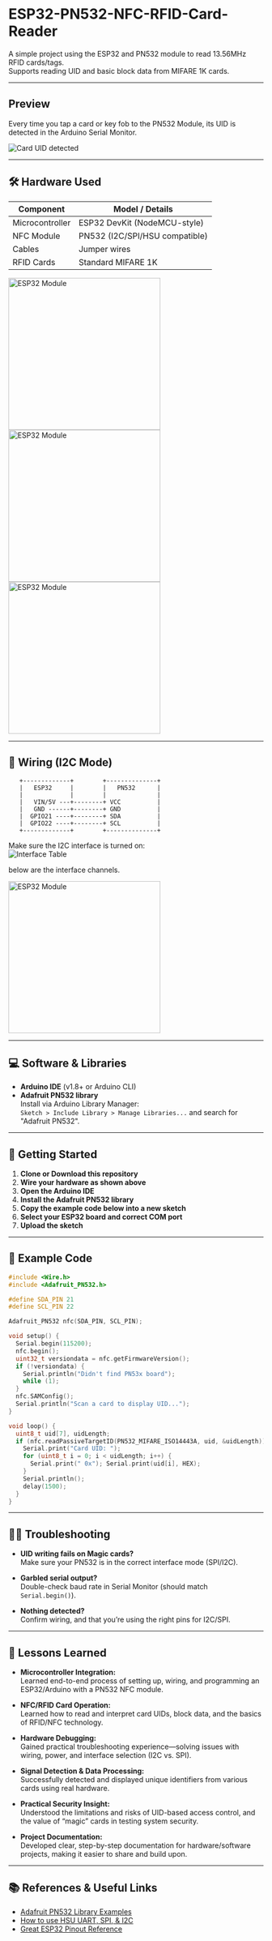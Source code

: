 # ESP32-PN532-NFC-RFID-Card-Reader

A simple project using the ESP32 and PN532 module to read 13.56MHz RFID cards/tags.  
Supports reading UID and basic block data from MIFARE 1K cards.

---

## Preview

Every time you tap a card or key fob to the PN532 Module, its UID is detected in the Arduino Serial Monitor.

![Card UID detected](./assets/arduino.gif)

---

## 🛠 Hardware Used

| Component         | Model / Details                |
|-------------------|-------------------------------|
| Microcontroller   | ESP32 DevKit (NodeMCU-style)  |
| NFC Module        | PN532 (I2C/SPI/HSU compatible)|
| Cables            | Jumper wires                  |
| RFID Cards        | Standard MIFARE 1K            |

<img src="./assets/ESP32.jpeg" alt="ESP32 Module" width="300"/>
<img src="./assets/PN532 .jpeg" alt="ESP32 Module" width="300"/>
<img src="./assets/ESP32%20connected%20to%20PN532%20Module.jpeg" alt="ESP32 Module" width="300"/>

---

## 🧩 Wiring (I2C Mode)

```
   +-------------+        +--------------+
   |   ESP32     |        |   PN532      |
   |             |        |              |
   |   VIN/5V ---+--------+ VCC          |
   |   GND ------+--------+ GND          |
   |  GPIO21 ----+--------+ SDA          |
   |  GPIO22 ----+--------+ SCL          |
   +-------------+        +--------------+
```

Make sure the I2C interface is turned on:  
![Interface Table](./assets/Interface.png)

below are the interface channels.

<img src="./assets/Interface_channel.png" alt="ESP32 Module" width="300"/>

---

## 💻 Software & Libraries

- **Arduino IDE** (v1.8+ or Arduino CLI)
- **Adafruit PN532 library**  
  Install via Arduino Library Manager:  
  `Sketch > Include Library > Manage Libraries...` and search for "Adafruit PN532".

---

## 🚀 Getting Started

1. **Clone or Download this repository**
2. **Wire your hardware as shown above**
3. **Open the Arduino IDE**
4. **Install the Adafruit PN532 library**
5. **Copy the example code below into a new sketch**
6. **Select your ESP32 board and correct COM port**
7. **Upload the sketch**

---

## 📄 Example Code

```cpp
#include <Wire.h>
#include <Adafruit_PN532.h>

#define SDA_PIN 21
#define SCL_PIN 22

Adafruit_PN532 nfc(SDA_PIN, SCL_PIN);

void setup() {
  Serial.begin(115200);
  nfc.begin();
  uint32_t versiondata = nfc.getFirmwareVersion();
  if (!versiondata) {
    Serial.println("Didn't find PN53x board");
    while (1);
  }
  nfc.SAMConfig();
  Serial.println("Scan a card to display UID...");
}

void loop() {
  uint8_t uid[7], uidLength;
  if (nfc.readPassiveTargetID(PN532_MIFARE_ISO14443A, uid, &uidLength)) {
    Serial.print("Card UID: ");
    for (uint8_t i = 0; i < uidLength; i++) {
      Serial.print(" 0x"); Serial.print(uid[i], HEX);
    }
    Serial.println();
    delay(1500);
  }
}
```
---

## 🧑‍🔧 Troubleshooting

- **UID writing fails on Magic cards?**  
  Make sure your PN532 is in the correct interface mode (SPI/I2C).

- **Garbled serial output?**  
  Double-check baud rate in Serial Monitor (should match `Serial.begin()`).

- **Nothing detected?**  
  Confirm wiring, and that you’re using the right pins for I2C/SPI.

---
## 📝 Lessons Learned

- **Microcontroller Integration:**  
    Learned end-to-end process of setting up, wiring, and programming an ESP32/Arduino with a PN532 NFC module.

- **NFC/RFID Card Operation:**  
  Learned how to read and interpret card UIDs, block data, and the basics of RFID/NFC technology.

- **Hardware Debugging:**  
  Gained practical troubleshooting experience—solving issues with wiring, power, and interface selection (I2C vs. SPI).

- **Signal Detection & Data Processing:**  
  Successfully detected and displayed unique identifiers from various cards using real hardware.

- **Practical Security Insight:**  
  Understood the limitations and risks of UID-based access control, and the value of “magic” cards in testing system security.

- **Project Documentation:**  
  Developed clear, step-by-step documentation for hardware/software projects, making it easier to share and build upon.

---
## 📚 References & Useful Links

- [Adafruit PN532 Library Examples](https://github.com/adafruit/Adafruit-PN532)
- [How to use HSU UART, SPI, & I2C](https://www.electroniclinic.com/pn532-rfid-nfc-module-with-arduino-how-to-use-hsu-uart-spi-i2c/)
- [Great ESP32 Pinout Reference](https://randomnerdtutorials.com/esp32-pinout-reference-gpios/)